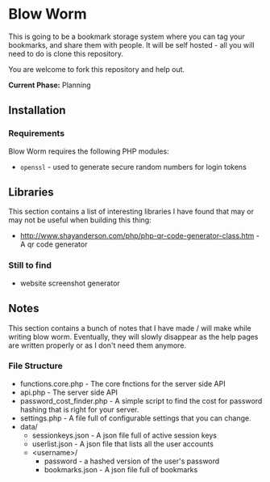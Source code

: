 Blow Worm
=========
This is going to be a bookmark storage system where you can tag your bookmarks, and share them with people. It will be self hosted - all you will need to do is clone this repository.

You are welcome to fork this repository and help out.

**Current Phase:** Planning

## Installation

### Requirements
Blow Worm requires the following PHP modules:
* `openssl` - used to generate secure random numbers for login tokens

## Libraries
This section contains a list of interesting libraries I have found that may or may not be useful when building this thing:

 - http://www.shayanderson.com/php/php-qr-code-generator-class.htm - A qr code generator

### Still to find
 - website screenshot generator


## Notes
This section contains a bunch of notes that I have made / will make while writing blow worm. Eventually, they will slowly disappear as the help pages are written properly or as I don't need them anymore.

### File Structure
- functions.core.php - The core fnctions for the server side API
- api.php - The server side API
- password_cost_finder.php - A simple script to find the cost for password hashing that is right for your server.
- settings.php - A file full of configurable settings that you can change.
- data/
	- sessionkeys.json - A json file full of active session keys
	- userlist.json - A json file that lists all the user accounts
	- &lt;username&gt;/
		- password - a hashed version of the user's password
		- bookmarks.json - A json file full of bookmarks